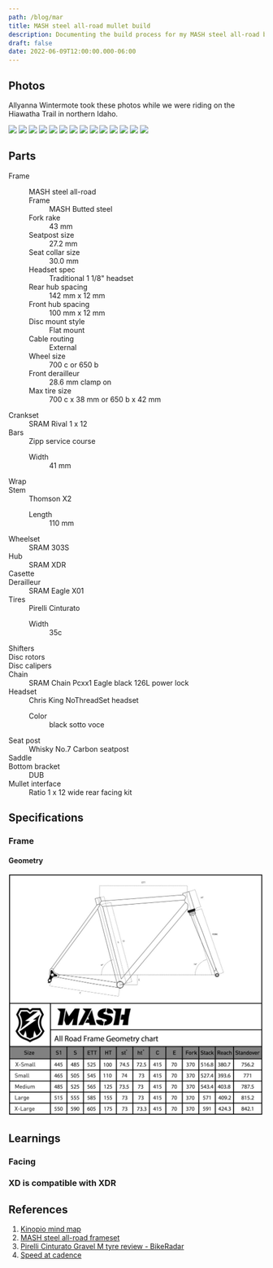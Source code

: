 ```yaml
---
path: /blog/mar
title: MASH steel all-road mullet build
description: Documenting the build process for my MASH steel all-road build
draft: false
date: 2022-06-09T12:00:00.000-06:00
---
```

## Photos

Allyanna Wintermote took these photos while we were riding on the Hiawatha Trail in northern Idaho.

![](./hiawatha-47.jpg)
![](./hiawatha-48.jpg)
![](./hiawatha-49.jpg)
![](./hiawatha-50.jpg)
![](./hiawatha-51.jpg)
![](./hiawatha-52.jpg)
![](./hiawatha-53.jpg)
![](./hiawatha-54.jpg)
![](./hiawatha-55.jpg)
![](./hiawatha-56.jpg)
![](./hiawatha-57.jpg)
![](./hiawatha-58.jpg)
![](./hiawatha-59.jpg)
![](./hiawatha-60.jpg)

## Parts

<dl>
  <dt>Frame</dt>
  <dd>
    <dl>
    MASH steel all-road
      <dt>Frame</dt><dd>MASH Butted steel</dd>
      <dt>Fork rake</dt><dd>43 mm</dd>
      <dt>Seatpost size</dt><dd>27.2 mm</dd>
      <dt>Seat collar size</dt><dd>30.0 mm</dd>
      <dt>Headset spec</dt><dd>Traditional 1 1/8" headset</dd>
      <dt>Rear hub spacing</dt><dd>142 mm x 12 mm</dd>
      <dt>Front hub spacing</dt><dd>100 mm x 12 mm</dd>
      <dt>Disc mount style</dt><dd>Flat mount</dd>
      <dt>Cable routing</dt><dd>External</dd>
      <dt>Wheel size</dt><dd>700 c or 650 b</dd>
      <dt>Front derailleur</dt><dd>28.6 mm clamp on</dd>
      <dt>Max tire size</dt><dd>700 c x 38 mm or 650 b x 42 mm</dd>
    </dl>
  </dd>

  <dt>Crankset</dt>
  <dd>SRAM Rival 1 x 12</dd>

  <dt>Bars</dt>
  <dd>Zipp service course
    <dl>
      <dt>Width</dt>
      <dd>41 mm</dd>
    </dl>
  </dd>

  <dt>Wrap</dt>
  <dd></dd>

  <dt>Stem</dt>
  <dd>
    Thomson X2
    <dl>
      <dt>Length</dt>
      <dd>110 mm</dd>
    </dl>
  </dd>

  <dt>Wheelset</dt>
  <dd>SRAM 303S</dd>

  <dt>Hub</dt>
  <dd>SRAM XDR</dd>

  <dt>Casette</dt>
  <dd>
  </dd>

  <dt>Derailleur</dt>
  <dd>SRAM Eagle X01</dd>

  <dt>Tires</dt>
  <dd>
    Pirelli Cinturato
    <dl>
      <dt>Width</dt>
      <dd>35c</dd>
    </dl>
  </dd>

  <dt>Shifters</dt>
  <dd></dd>

  <dt>Disc rotors</dt>
  <dd></dd>

  <dt>Disc calipers</dt>
  <dd></dd>

  <dt>Chain</dt>
  <dd>SRAM Chain Pcxx1 Eagle black 126L power lock</dd>

  <dt>Headset</dt>
  <dd>Chris King NoThreadSet headset
    <dl>
      <dt>Color</dt>
      <dd>black sotto voce</dd>
    </dl>
  </dd>

  <dt>Seat post</dt>
  <dd>Whisky No.7 Carbon seatpost</dd>

  <dt>Saddle</dt>
  <dd></dd>

  <dt>Bottom bracket</dt>
  <dd>DUB</dd>

  <dt>Mullet interface</dt>
  <dd>Ratio 1 x 12 wide rear facing kit</dd>

</dl>

## Specifications

### Frame

#### Geometry

![](./geometry.jpg)

## Learnings

### Facing

### XD is compatible with XDR

## References

[kinopio]: https://kinopio.club/bike-build-mash-all-road-mullet-8cYbIr_r9RpbQJeshXTc0
[mash]: https://www.mashsf.com/news/mash/mash-steel-all-road-frameset
[pcgmtrb]: https://www.bikeradar.com/reviews/components/tyres/gravel-bike-tyres/pirelli-cinturato-gravel-m-tyre-review/?hidden=true/
[bikecalc]: https://www.bikecalc.com/speed_at_cadence

1. [Kinopio mind map][kinopio]
1. [MASH steel all-road frameset][mash]
1. [Pirelli Cinturato Gravel M tyre review - BikeRadar][pcgmtrb]
1. [Speed at cadence][bikecalc]
